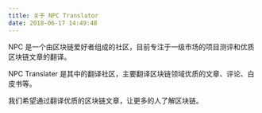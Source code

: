 ```yaml
---
title: 关于 NPC Translator
date: 2018-06-17 14:49:48
---
```


NPC 是一个由区块链爱好者组成的社区，目前专注于一级市场的项目测评和优质区块链文章的翻译。

NPC Translater 是其中的翻译社区，主要翻译区块链领域优质的文章、评论、白皮书等。

我们希望通过翻译优质的区块链文章，让更多的人了解区块链。
